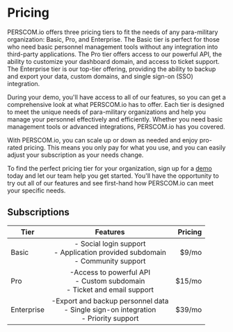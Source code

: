 # Pricing

PERSCOM.io offers three pricing tiers to fit the needs of any para-military organization: Basic, Pro, and Enterprise. The Basic tier is
perfect for those who need basic personnel management tools without any integration into third-party applications. The Pro tier offers
access to our powerful API, the ability to customize your dashboard domain, and access to ticket support. The Enterprise tier is our
top-tier offering, providing the ability to backup and export your data, custom domains, and single sign-on (SSO) integration.

During your demo, you'll have access to all of our features, so you can get a comprehensive look at what PERSCOM.io has to offer. Each tier
is designed to meet the unique needs of para-military organizations and help you manage your personnel effectively and efficiently. Whether
you need basic management tools or advanced integrations, PERSCOM.io has you covered.

With PERSCOM.io, you can scale up or down as needed and enjoy pro-rated pricing. This means you only pay for what you use, and you can
easily adjust your subscription as your needs change.

To find the perfect pricing tier for your organization, sign up for a [demo](https://perscom.io/register) today and let our team help you
get started. You'll have the opportunity to try out all of our features and see first-hand how PERSCOM.io can meet your specific needs.

## Subscriptions

| Tier       |                                         Features                                          | Pricing |
| ---------- | :---------------------------------------------------------------------------------------: | ------: |
| Basic      |    - Social login support<br/>- Application provided subdomain<br/>- Community support    |   $9/mo |
| Pro        |       -Access to powerful API<br/>- Custom subdomain<br/>- Ticket and email support       |  $15/mo |
| Enterprise | -Export and backup personnel data<br/>- Single sign-on integration<br/>- Priority support |  $39/mo |
